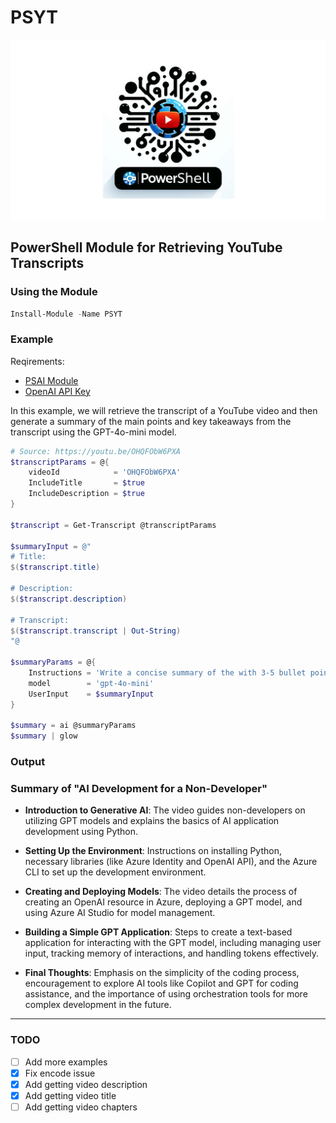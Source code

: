 # PSYT

![drawing](Media/PSYT.png)

## PowerShell Module for Retrieving YouTube Transcripts

### Using the Module

```powershell
Install-Module -Name PSYT
```

### Example

Reqirements:

- [PSAI Module](https://github.com/dfinke/psai)
- [OpenAI API Key](https://help.openai.com/en/articles/4936850-where-do-i-find-my-openai-api-key)

In this example, we will retrieve the transcript of a YouTube video and then generate a summary of the main points and key takeaways from the transcript using the GPT-4o-mini model.

```powershell
# Source: https://youtu.be/OHQFObW6PXA
$transcriptParams = @{
    videoId            = 'OHQFObW6PXA'
    IncludeTitle       = $true
    IncludeDescription = $true
}

$transcript = Get-Transcript @transcriptParams

$summaryInput = @"
# Title:
$($transcript.title)

# Description:
$($transcript.description)

# Transcript:
$($transcript.transcript | Out-String)
"@

$summaryParams = @{
    Instructions = 'Write a concise summary of the with 3-5 bullet points that highlight the key points or takeaways from the video transcript, include the title and details from the description.'
    model        = 'gpt-4o-mini'
    UserInput    = $summaryInput
}

$summary = ai @summaryParams
$summary | glow
```

### Output

### Summary of "AI Development for a Non-Developer"

- **Introduction to Generative AI**: The video guides non-developers on utilizing GPT models and explains the basics of AI application development using Python.

- **Setting Up the Environment**: Instructions on installing Python, necessary libraries (like Azure Identity and OpenAI API), and the Azure CLI to set up the development environment.

- **Creating and Deploying Models**: The video details the process of creating an OpenAI resource in Azure, deploying a GPT model, and using Azure AI Studio for model management.

- **Building a Simple GPT Application**: Steps to create a text-based application for interacting with the GPT model, including managing user input, tracking memory of interactions, and handling tokens effectively.

- **Final Thoughts**: Emphasis on the simplicity of the coding process, encouragement to explore AI tools like Copilot and GPT for coding assistance, and the importance of using orchestration tools for more complex development in the future.

---

### TODO

- [ ] Add more examples
- [x] Fix encode issue
- [x] Add getting video description
- [x] Add getting video title
- [ ] Add getting video chapters
